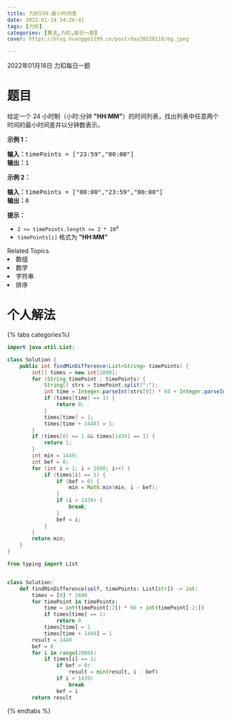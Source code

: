 ```yaml
---
title: 力扣539:最小时间差 
date: 2022-01-18 14:26:41 
tags: [力扣]
categories: [算法,力扣,每日一题]
cover: https://blog.huangge1199.cn/post/day20220118/bg.jpeg

---
```


2022年01月18日 力扣每日一题

# 题目

<p>给定一个 24 小时制（小时:分钟 <strong>"HH:MM"</strong>）的时间列表，找出列表中任意两个时间的最小时间差并以分钟数表示。</p>

<p> </p>

<p><strong>示例 1：</strong></p>

<pre>
<strong>输入：</strong>timePoints = ["23:59","00:00"]
<strong>输出：</strong>1
</pre>

<p><strong>示例 2：</strong></p>

<pre>
<strong>输入：</strong>timePoints = ["00:00","23:59","00:00"]
<strong>输出：</strong>0
</pre>

<p> </p>

<p><strong>提示：</strong></p>

<ul>
   <li><code>2 <= timePoints.length <= 2 * 10<sup>4</sup></code></li>
   <li><code>timePoints[i]</code> 格式为 <strong>"HH:MM"</strong></li>
</ul>
<div><div>Related Topics</div><div><li>数组</li><li>数学</li><li>字符串</li><li>排序</li></div></div>

# 个人解法

{% tabs categories%}

<!-- tab Java -->

```java
import java.util.List;

class Solution {
    public int findMinDifference(List<String> timePoints) {
        int[] times = new int[2880];
        for (String timePoint : timePoints) {
            String[] strs = timePoint.split(":");
            int time = Integer.parseInt(strs[0]) * 60 + Integer.parseInt(strs[1]);
            if (times[time] == 1) {
                return 0;
            }
            times[time] = 1;
            times[time + 1440] = 1;
        }
        if (times[0] == 1 && times[1439] == 1) {
            return 1;
        }
        int min = 1440;
        int bef = 0;
        for (int i = 1; i < 2880; i++) {
            if (times[i] == 1) {
                if (bef > 0) {
                    min = Math.min(min, i - bef);
                }
                if (i > 1439) {
                    break;
                }
                bef = i;
            }
        }
        return min;
    }
}
```

<!-- endtab -->

<!-- tab Python3 -->

```python
from typing import List


class Solution:
    def findMinDifference(self, timePoints: List[str]) -> int:
        times = [0] * 2880
        for timePoint in timePoints:
            time = int(timePoint[:2]) * 60 + int(timePoint[-2:])
            if times[time] == 1:
                return 0
            times[time] = 1
            times[time + 1440] = 1
        result = 1440
        bef = 0
        for i in range(2880):
            if times[i] == 1:
                if bef > 0:
                    result = min(result, i - bef)
                if i > 1439:
                    break
                bef = i
        return result
```

<!-- endtab -->

{% endtabs %}
